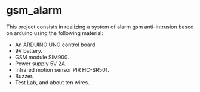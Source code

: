 # gsm_alarm
This project consists in realizing a system of alarm gsm anti-intrusion based on arduino using the following material:
- An ARDUINO UNO control board.
- 9V battery.
- GSM module SIM900.
- Power supply 5V 2A.
- Infrared motion sensor PIR HC-SR501.
- Buzzer.
- Test Lab, and about ten wires.
